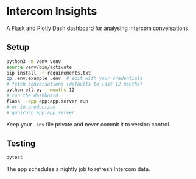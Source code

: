 # Intercom Insights

A Flask and Plotly Dash dashboard for analysing Intercom conversations.

## Setup

```bash
python3 -m venv venv
source venv/bin/activate
pip install -r requirements.txt
cp .env.example .env  # edit with your credentials
# fetch conversations (defaults to last 12 months)
python etl.py --months 12
# run the dashboard
flask --app app:app.server run
# or in production
# gunicorn app:app.server
```

Keep your `.env` file private and never commit it to version control.

## Testing

```bash
pytest
```

The app schedules a nightly job to refresh Intercom data.
